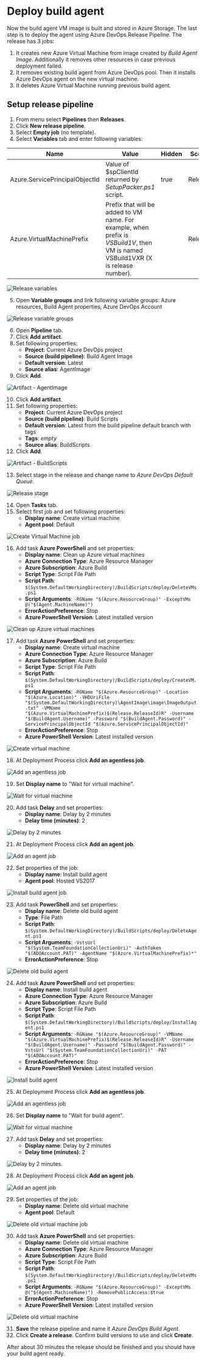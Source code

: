 # Deploy build agent
 
Now the build agent VM image is built and stored in Azure Storage. The last step is to deploy the agent using Azure DevOps Release Pipeline. The release has 3 jobs:

1. It creates new Azure Virtual Machine from image created by _Build Agent Image_. Additionally it removes other resources in case previous deployment failed.
2. It removes existing build agent from Azure DevOps pool. Then it installs Azure DevOps agent on the new virtual machine.
3. It deletes Azure Virtual Machine running previous build agent.

## Setup release pipeline

1. From menu select **Pipelines** then **Releases**.
2. Click **New release pipeline**.
3. Select **Empty job** (no template).
4. Select **Variables** tab and enter following variables:

| Name                           | Value                                                      | Hidden | Scope   |
|--------------------------------|------------------------------------------------------------|--------|---------|
| Azure.ServicePrincipalObjectId | Value of $spClientId returned by _SetupPacker.ps1_ script. | true   | Release |
| Azure.VirtualMachinePrefix     | Prefix that will be added to VM name. For example, when prefix is _VSBuild1V_, then VM is named VSBuild1V*X*R (X is release number). |        | Release |

![Release variables](images/Deploy_build_agent_Variables.png)

5. Open **Variable groups** and link following variable groups: Azure resources, Build Agent properties, Azure DevOps Account

![Release variable groups](images/Deploy_build_agent_Variable_groups.png)

6. Open **Pipeline** tab.
7. Click **Add artifact**.
8. Set following properties:
    - **Project**: Current Azure DevOps project
    - **Source (build pipeline)**: Build Agent Image
    - **Default version**: Latest
    - **Source alias**: AgentImage
9. Click **Add**.

![Artifact - AgentImage](images/Deploy_build_agent_Artifact_AgentImage.png)

10. Click **Add artifact**.
11. Set following properties:
    - **Project**: Current Azure DevOps project
    - **Source (build pipeline)**: Build Scripts
    - **Default version**: Latest from the build pipeline default branch with tags
    - **Tags**: _empty_
    - **Source alias**: BuildScripts
12. Click **Add**.

![Artifact - BuildScripts](images/Deploy_build_agent_Artifact_BuildScripts.png)

13. Select stage in the release and change name to _Azure DevOps Default Queue_.

![Release stage](images/Deploy_build_agent_Release_stage.png)

14. Open **Tasks** tab.
15. Select first job and set following properties:
    - **Display name**: Create virtual machine
    - **Agent pool**: Default

![Create Virtual Machine job](images/Deploy_build_agent_Create_virtual_machine_job.png)

16. Add task **Azure PowerShell** and set properties:
    - **Display name**: Clean up Azure virtual machines
    - **Azure Connection Type**: Azure Resource Manager
    - **Azure Subscription**: Azure Build
    - **Script Type**: Script File Path
    - **Script Path**: `$(System.DefaultWorkingDirectory)/BuildScripts/deploy/DeleteVMs.ps1`
    - **Script Arguments**: `-RGName "$(Azure.ResourceGroup)" -ExceptVMs @("$(Agent.MachineName)")`
    - **ErrorActionPreference**: Stop
    - **Azure PowerShell Version**: Latest installed version

![Clean up Azure virtual machines](images/Deploy_build_agent_Clean_up_Azure_virtual_machines.png)

17. Add task **Azure PowerShell** and set properties:
    - **Display name**: Create virtual machine
    - **Azure Connection Type**: Azure Resource Manager
    - **Azure Subscription**: Azure Build
    - **Script Type**: Script File Path
    - **Script Path**: `$(System.DefaultWorkingDirectory)/BuildScripts/deploy/CreateVM.ps1`
    - **Script Arguments**: `-RGName "$(Azure.ResourceGroup)" -Location "$(Azure.Location)" -VHDUriFile "$(System.DefaultWorkingDirectory)\AgentImage\image\ImageOutput.txt" -VMName "$(Azure.VirtualMachinePrefix)$(Release.ReleaseId)R" -Username "$(BuildAgent.Username)" -Password "$(BuildAgent.Password)" -ServicePrincipalObjectId "$(Azure.ServicePrincipalObjectId)"`
    - **ErrorActionPreference**: Stop
    - **Azure PowerShell Version**: Latest installed version

![Create virtual machine](images/Deploy_build_agent_Create_virtual_machine.png)

18. At Deployment Process click **Add an agentless job**.

![Add an agentless job](images/Deploy_build_agent_Add_an_agentless_job.png)

19. Set **Display name** to "Wait for virtual machine".

![Wait for virtual machine](images/Deploy_build_agent_Wait_for_virtual_machine.png)

20. Add task **Delay** and set properties:
    - **Display name**: Delay by 2 minutes
    - **Delay time (minutes)**: 2

![Delay by 2 minutes](images/Deploy_build_agent_Delay_by_2_minutes.png)

21. At Deployment Process click **Add an agent job**.

![Add an agent job](images/Deploy_build_agent_Add_an_agent_job.png)

22. Set properties of the job:
    - **Display name**: Install build agent
    - **Agent pool**: Hosted VS2017

![Install build agent job](images/Deploy_build_agent_Install_build_agent_job.png)

23. Add task **PowerShell** and set properties:
    - **Display name**: Delete old build agent
    - **Type**: File Path
    - **Script Path**: `$(System.DefaultWorkingDirectory)/BuildScripts/deploy/DeleteAgent.ps1`
    - **Script Arguments**: `-VstsUrl "$(System.TeamFoundationCollectionUri)" -AuthToken "$(ADOAccount.PAT)" -AgentName "$(Azure.VirtualMachinePrefix)*"`
    - **ErrorActionPreference**: Stop

![Delete old build agent](images/Deploy_build_agent_Delete_old_build_agent.png)

24. Add task **Azure PowerShell** and set properties:
    - **Display name**: Install build agent
    - **Azure Connection Type**: Azure Resource Manager
    - **Azure Subscription**: Azure Build
    - **Script Type**: Script File Path
    - **Script Path**: `$(System.DefaultWorkingDirectory)/BuildScripts/deploy/InstallAgent.ps1`
    - **Script Arguments**: `-RGName "$(Azure.ResourceGroup)" -VMName "$(Azure.VirtualMachinePrefix)$(Release.ReleaseId)R" -Username "$(BuildAgent.Username)" -Password "$(BuildAgent.Password)" -VstsUrl "$(System.TeamFoundationCollectionUri)" -PAT "$(ADOAccount.PAT)"`
    - **ErrorActionPreference**: Stop
    - **Azure PowerShell Version**: Latest installed version

![Install build agent](images/Deploy_build_agent_Install_build_agent.png)

25. At Deployment Process click **Add an agentless job**.

![Add an agentless job](images/Deploy_build_agent_Add_an_agentless_job.png)

26. Set **Display name** to "Wait for build agent".

![Wait for virtual machine](images/Deploy_build_agent_Wait_for_virtual_machine.png)

27. Add task **Delay** and set properties:
    - **Display name**: Delay by 2 minutes
    - **Delay time (minutes)**: 2

![Delay by 2 minutes](images/Deploy_build_agent_Delay_by_2_minutes.png)

28. At Deployment Process click **Add an agent job**.

![Add an agent job](images/Deploy_build_agent_Add_an_agent_job.png)

29. Set properties of the job:
    - **Display name**: Delete old virtual machine
    - **Agent pool**: Default

![Delete old virtual machine job](images/Deploy_build_agent_Delete_old_virtual_machine_job.png)

30. Add task **Azure PowerShell** and set properties:
    - **Display name**: Delete old virtual machine
    - **Azure Connection Type**: Azure Resource Manager
    - **Azure Subscription**: Azure Build
    - **Script Type**: Script File Path
    - **Script Path**: `$(System.DefaultWorkingDirectory)/BuildScripts/deploy/DeleteVMs.ps1`
    - **Script Arguments**: `-RGName "$(Azure.ResourceGroup)" -ExceptVMs @("$(Agent.MachineName)") -RemovePublicAccess:$true`
    - **ErrorActionPreference**: Stop
    - **Azure PowerShell Version**: Latest installed version

![Delete old virtual machine](images/Deploy_build_agent_Delete_old_virtual_machine.png)

31. **Save** the release pipeline and name it _Azure DevOps Build Agent_.
32. Click **Create a release**. Confirm build versions to use and click **Create**.

After about 30 minutes the release should be finished and you should have your build agent ready.
